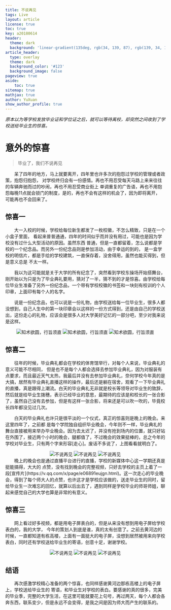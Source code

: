 ```yaml
---
title: 不说再见
tags: Live
layout: article
license: true
toc: true
key: a20180614
header:
  theme: dark
  background: 'linear-gradient(135deg, rgb(34, 139, 87), rgb(139, 34, 139))'
article_header:
  type: overlay
  theme: dark
  background_color: '#123'
  background_image: false
pageview: true
aside:
    toc: true
sitemap: true
mathjax: true
author: YuXuan
show_author_profile: true
---
```


*原本以为等学校发放毕业证和学位证之后，就可以等待离校，却突然之间收到了学校送给毕业生的惊喜。*
<!--more-->
# 意外的惊喜
> 毕业了，我们不说再见

&emsp;&emsp;呆了四年的地方，马上就要离开，四年里也许多次的抱怨过学校的管理或者政策，抱怨归抱怨，
对学校终归会有一份感情。再也不用忍受每天马路上来来往往的车辆奔驰而过的吵闹，再也不用忍受商业街上
单调重复的广告语，再也不用抱怨每晚11点就会锁门的制度，是的，再也不会有这样的机会了，因为即将离开，
可能再也不会回来了。
## 惊喜一
&emsp;&emsp;大一入校的时候，学校给每位新生都发了一枚校徽，不怎么精致，只是在一个小盒子里面，
看起来普普通通，四年的时间似乎而并没有用过，可能也是因为学校没有过什么大型活动的原因。虽然东西
普通，但是一直都留着，怎么说都是学校的一个纪念品。而另外一份纪念品则是参加活动，由于幸运的到的，
是一盒学校的明信片，都是手绘的学校建筑，一直保存着，没舍得用，虽然也能买得到，但是意义总是
不太一样。

&emsp;&emsp;我以为这可能就是关于大学的所有纪念了，突然看到学校东操场开始搭舞台，刚开始以为只是为了毕业典礼要用，猜对了一半，猜不到的才是惊喜。由学校给每位毕业生准备了另外一份纪念品，一个带有学校校徽的书签和一块刻有校训的个人印章，上面印有每个人的名字。

&emsp;&emsp;说是一份纪念品，也可以说是一份礼物，由学校送给每一位毕业生，很多人都没想到，自己人生中的第一块印章会以这样的一份方式得到，还是由自己的学校送出，这份走心的礼物，应该会是很多人对大学美好记忆的一部分吧，至少对我来说是这样。
<center class="half">
	<img src="/assets/images/20180614/gift1.jpeg" title="知术欲圆，行旨须直">
	<img src="/assets/images/20180614/gift2.jpeg" title="知术欲圆，行旨须直">
	<img src="/assets/images/20180614/gift3.jpeg" title="知术欲圆，行旨须直">
</center>

## 惊喜二
&emsp;&emsp;往年的时候，毕业典礼都会在学校的体育馆举行，对每个人来说，毕业典礼的意义可能不尽相同，
但是也不是每个人都会选择去参加毕业典礼，因为对服装有点要求，而且最近天气太热，我最后并没有去参加毕业典礼，奈何学校今年真的是大搞，居然有毕业典礼直播这样的操作，最后还是躺在宿舍，观看了一下毕业典礼的直播，真是跟得上潮流。白天的毕业典礼无非就是校长等领导对毕业生的致辞，然后就是给毕业生拨穗，表示已经毕业的意思，最期待的应该是和校长的一张合影了，虽然自己没有去参加，但是有这样一张合影，将来还是可以吹一吹的，毕竟校长四年都没见过几次。

&emsp;&emsp;白天的毕业典礼也许只是很平淡的一个仪式，真正的惊喜则是晚上的晚会。来这里四年了，之前都
是每个学院独自组织毕业晚会，今年则不一样，毕业典礼的舞台直接被用来举办毕业晚会。因为去太迟了，并没有抢到场内的位置，就只好站在外围了，接近两个小时的晚会，腿都值了，不过晚会的效果挺棒的，总之今年的学校对毕业生，只有两个字来形容[走心]。废话不多说了，上图看看就明白了。
<center class="half">
	<img src="/assets/images/20180614/gift4.jpg" title="不说再见">
	<img src="/assets/images/20180614/gift5.jpg" title="不说再见">
	<img src="/assets/images/20180614/gift6.jpg" title="不说再见">
</center>
&emsp;&emsp;晚上的晚会也是通过直播平台进行的直播，学校的新媒体中心这一学期还真是挺能搞得，大大的
点赞，没有找到晚会的完整视频，只好去学校的主页上着了一段[宣传片](https://v.qq.com/x/page/e06891eujgn.html)。这一次走心的毕业晚会，得到了每个师大人的点赞，也许这才是学校应该做的，送走毕业生的同时，留给毕业生一次难忘的回忆，就算以后出去了，遇到同样是学校毕业的师哥师姐，聊起来感觉自己的大学也算是非常的有意义。

## 惊喜三
&emsp;&emsp;网上看过好多视频，都是用电子屏表白的，但是从来没有想到用电子屏给学校表白的，我的大学，
今年的策划人到底是谁，真的太有创意了。之前去黄河边的时候，一直都知道有栋高楼，上面有一面挺大的电子屏，没想到居然被用来向学校表白，同时还有学校送给毕业生的寄语，创意十足，谢谢学校。
<center class="half">
	<img src="/assets/images/20180614/gift7.jpg" title="不说再见">
	<img src="/assets/images/20180614/gift8.jpg" title="不说再见">
	<img src="/assets/images/20180614/gift9.jpg" title="不说再见">
</center>

## 结语
&emsp;&emsp;再次感激学校精心准备的两个惊喜，也同样感谢黄河边那栋高楼上的电子屏上，学校送给毕业生的
寄语，和毕业生对学校的表白。要感谢的真的很多，完美的毕业季，完整的大学生活，在这里可能就要花上句号，再过两天，每个人都会各奔东西，联系变少，但是永远不会变得，是我之间是因为师大而产生的联系的。